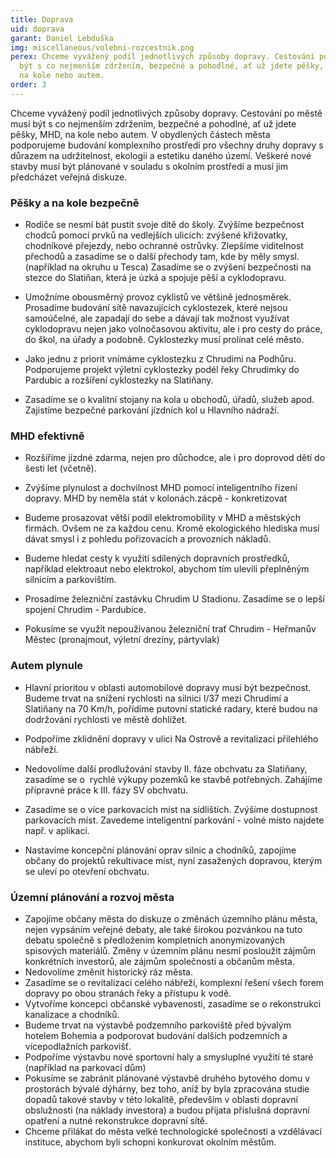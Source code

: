 ```yaml
---
title: Doprava
uid: doprava
garant: Daniel Lebduška
img: miscellaneous/volebni-rozcestnik.png
perex: Chceme vyvážený podíl jednotlivých způsoby dopravy. Cestování po městě musí
  být s co nejmenším zdržením, bezpečné a pohodlné, ať už jdete pěšky, jedete MHD,
  na kole nebo autem.
order: 3
---
```


Chceme vyvážený podíl jednotlivých způsoby dopravy. Cestování po městě musí být s co nejmenším zdržením, bezpečné a pohodlné, ať už jdete pěšky, MHD, na kole nebo autem. V obydlených částech města podporujeme budování komplexního prostředí pro všechny druhy dopravy s důrazem na udržitelnost, ekologii a estetiku daného území. Veškeré nové stavby musí být plánované v souladu s okolním prostředí a musí jim předcházet veřejná diskuze.


### Pěšky a na kole bezpečně

- Rodiče se nesmí bát pustit svoje dítě do školy. Zvýšíme bezpečnost chodců pomocí prvků na vedlejších ulicích: zvýšené křižovatky, chodníkové přejezdy, nebo ochranné ostrůvky. Zlepšíme viditelnost přechodů a zasadíme se o další přechody tam, kde by měly smysl. (například na okruhu u Tesca) Zasadíme se o zvýšení bezpečnosti na stezce do Slatiňan, která je úzká a spojuje pěší a cyklodopravu. 

- Umožníme obousměrný provoz cyklistů ve většině jednosměrek. Prosadíme budování sítě navazujících cyklostezek, které nejsou samoúčelné, ale zapadají do sebe a dávají tak možnost využívat cyklodopravu nejen jako volnočasovou aktivitu, ale i pro cesty do práce, do škol, na úřady a podobně. Cyklostezky musí prolínat celé město. 
- Jako jednu z priorit vnímáme cyklostezku z Chrudimi na Podhůru. Podporujeme projekt výletní cyklostezky podél řeky Chrudimky do Pardubic a rozšíření cyklostezky na Slatiňany. 

- Zasadíme se o kvalitní stojany na kola u obchodů, úřadů, služeb apod. Zajistíme bezpečné parkování jízdních kol u Hlavního nádraží. 

### MHD efektivně

- Rozšíříme jízdné zdarma, nejen pro důchodce, ale i pro doprovod dětí do šesti let (včetně). 

- Zvýšíme plynulost a dochvilnost MHD pomocí inteligentního řízení dopravy. MHD by neměla stát v kolonách.zácpě - konkretizovat 

- Budeme prosazovat větší podíl elektromobility v MHD a městských firmách. Ovšem ne za každou cenu. Kromě ekologického hlediska musí dávat smysl i z pohledu pořizovacích a provozních nákladů. 

- Budeme hledat cesty k využití sdílených dopravních prostředků, například elektroaut nebo elektrokol, abychom tím ulevili přeplněným silnicím a parkovištím.  

- Prosadíme železniční zastávku Chrudim U Stadionu. Zasadíme se o lepší spojení Chrudim - Pardubice. 
- Pokusíme se využít nepoužívanou železniční trať Chrudim - Heřmanův Městec (pronajmout, výletní drezíny, pártyvlak) 

### Autem plynule

- Hlavní prioritou v oblasti automobilové dopravy musí být bezpečnost. Budeme trvat na snížení rychlosti na silnici I/37 mezi Chrudimí a Slatiňany na 70 Km/h, pořídíme putovní statické radary, které budou na dodržování rychlosti ve městě dohlížet. 
- Podpoříme zklidnění dopravy v ulici Na Ostrově a revitalizaci přilehlého nábřeží. 

- Nedovolíme další prodlužování stavby II. fáze obchvatu za Slatiňany, zasadíme se o  rychlé výkupy pozemků ke stavbě potřebných. Zahájíme přípravné práce k III. fázy SV obchvatu.  

- Zasadíme se o více parkovacích míst na sídlištích. Zvýšíme dostupnost parkovacích míst. Zavedeme inteligentní parkování - volné místo najdete např. v aplikaci. 

- Nastavíme koncepční plánování oprav silnic a chodníků, zapojíme občany do projektů rekultivace míst, nyní zasažených dopravou, kterým se uleví po otevření obchvatu. 

###  Územní plánování a rozvoj města

- Zapojíme občany města do diskuze o změnách územního plánu města, nejen vypsáním veřejné debaty, ale také širokou pozvánkou na tuto debatu společně s předložením kompletních anonymizovaných spisových materiálů. Změny v územním plánu nesmí posloužit zájmům konkrétních investorů, ale zájmům společnosti a občanům města. 
- Nedovolíme změnit historický ráz města. 
- Zasadíme se o revitalizaci celého nábřeží, komplexní řešení všech forem dopravy po obou stranách řeky a přístupu k vodě. 
- Vytvoříme koncepci občanské vybavenosti, zasadíme se o rekonstrukci kanalizace a chodníků. 
- Budeme trvat na výstavbě podzemního parkoviště před bývalým hotelem Bohemia a podporovat budování dalších podzemních a vícepodlažních parkovišť. 
- Podpoříme výstavbu nové sportovní haly a smysluplné využití té staré (například na parkovací dům) 
- Pokusíme se zabránit plánované výstavbě druhého bytového domu v prostorách bývalé dýhárny, bez toho, aniž by byla zpracována studie dopadů takové stavby v této lokalitě, především v oblasti dopravní obslužnosti (na náklady investora) a budou přijata příslušná dopravní opatření a nutné rekonstrukce dopravní sítě.  
- Chceme přilákat do města velké technologické společnosti a vzdělávací instituce, abychom byli schopni konkurovat okolním městům.
